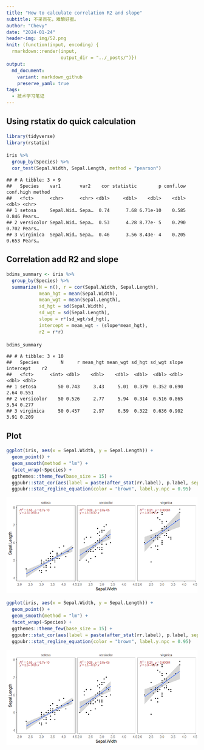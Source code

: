 ```yaml
---
title: "How to calculate correlation R2 and slope"
subtitle: 不采百花，难酿好蜜。
author: "Chevy"
date: "2024-01-24"
header-img: img/52.png
knit: (function(input, encoding) {
  rmarkdown::render(input,
                    output_dir = "../_posts/")})
output: 
  md_document:
    variant: markdown_github
    preserve_yaml: true
tags:
  - 技术学习笔记
---
```


## Using rstatix do quick calculation

``` r
library(tidyverse)
library(rstatix)

iris %>%
  group_by(Species) %>%
  cor_test(Sepal.Width, Sepal.Length, method = "pearson")
```

    ## # A tibble: 3 × 9
    ##   Species    var1       var2    cor statistic        p conf.low conf.high method
    ##   <fct>      <chr>      <chr> <dbl>     <dbl>    <dbl>    <dbl>     <dbl> <chr> 
    ## 1 setosa     Sepal.Wid… Sepa…  0.74      7.68 6.71e-10    0.585     0.846 Pears…
    ## 2 versicolor Sepal.Wid… Sepa…  0.53      4.28 8.77e- 5    0.290     0.702 Pears…
    ## 3 virginica  Sepal.Wid… Sepa…  0.46      3.56 8.43e- 4    0.205     0.653 Pears…

## Correlation add R2 and slope

``` r
bdims_summary <- iris %>%
  group_by(Species) %>%
  summarize(N = n(), r = cor(Sepal.Width, Sepal.Length),
            mean_hgt = mean(Sepal.Width), 
            mean_wgt = mean(Sepal.Length),
            sd_hgt = sd(Sepal.Width), 
            sd_wgt = sd(Sepal.Length),
            slope = r*(sd_wgt/sd_hgt),
            intercept = mean_wgt - (slope*mean_hgt),
            r2 = r*r)

bdims_summary
```

    ## # A tibble: 3 × 10
    ##   Species        N     r mean_hgt mean_wgt sd_hgt sd_wgt slope intercept    r2
    ##   <fct>      <int> <dbl>    <dbl>    <dbl>  <dbl>  <dbl> <dbl>     <dbl> <dbl>
    ## 1 setosa        50 0.743     3.43     5.01  0.379  0.352 0.690      2.64 0.551
    ## 2 versicolor    50 0.526     2.77     5.94  0.314  0.516 0.865      3.54 0.277
    ## 3 virginica     50 0.457     2.97     6.59  0.322  0.636 0.902      3.91 0.209

## Plot

``` r
ggplot(iris, aes(x = Sepal.Width, y = Sepal.Length)) +
  geom_point() +
  geom_smooth(method = "lm") +
  facet_wrap(~Species) + 
  ggthemes::theme_few(base_size = 15) +
  ggpubr::stat_cor(aes(label = paste(after_stat(rr.label), p.label, sep = "~ `,`~")), color = "brown", label.y.npc = 1) +
  ggpubr::stat_regline_equation(color = "brown", label.y.npc = 0.95) 
```

![](../img/2024-01-24/ggplot-1.png)

``` r
ggplot(iris, aes(x = Sepal.Width, y = Sepal.Length)) +
  geom_point() +
  geom_smooth(method = "lm") +
  facet_wrap(~Species) + 
  ggthemes::theme_few(base_size = 15) +
  ggpubr::stat_cor(aes(label = paste(after_stat(rr.label), p.label, sep = "~ `,`~")), color = "brown", label.y.npc = 1) +
  ggpubr::stat_regline_equation(color = "brown", label.y.npc = 0.95) 
```

![](img/2024-01-24/unnamed-chunk-1-1.png)
